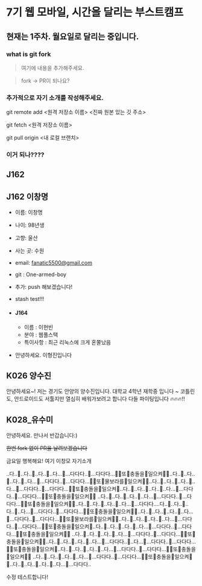 # 7기 웹 모바일, 시간을 달리는 부스트캠프

## 현재는 1주차. 월요일로 달리는 중입니다.

### what is git fork

> 여기에 내용을 추가해주세요.

> fork -> PR이 되나요?

### 추가적으로 자기 소개를 작성해주세요.



git remote add <원격 저장소 이름> <진짜 원본 있는 깃 주소>

git fetch <원격 저장소 이름> 

git pull origin <내 로컬 브랜치>

### 이거 되나????


## J162



## J162 이창명

- 이름: 이창명
- 나이: 98년생
- 고향: 울산
- 사는 곳: 수원
- email: fanatic5500@gmail.com
- git : One-armed-boy

- 추가: push 해보겠습니다!
- stash test!!!

- #### J164

  - 이름 : 이현빈
  - 분야 : 웹풀스택
  - 특이사항 : 최근 리눅스에 크게 혼쭐났음

- 안녕하세요. 이형진입니다

## K026  양수진

안녕하세요~! 저는 경기도 안양의 양수진입니다.
대학교 4학년 재학중 입니다 ~
코틀린도, 안드로이드도 서툴지만 열심히 배워가보려고 합니다
다들 파이팅입니다 🔥🔥🔥‼

## K028_유수미
안녕하세요.
만나서 반갑습니다:)

~~한번 fork 없이 PR을 날려보겠습니다~~

금요일 행복해요!
여기 이창모 자기소개


..다..🐬..다..🐬..다..🐬..다...🐬...다다다..🐬...다다다...🌊🌊또🌊충돌을🌊일으켜🌊🌊..다..🐬..다..🐬..다..🐬..다...🐬...다다다..🐬...다다다...🌊🌊또🌊물보라를🌊일으켜🌊🌊..다..🐬..다..🐬..다..🐬..다...🐬...다다다..🐬...다다다...🌊🌊또🌊충돌을🌊일으켜🌊..다..🐬..다..🐬..다..🐬..다...🐬...다다다..🐬...다다다...🌊🌊또🌊충돌을🌊일으켜🌊🌊 ..다..🐬..다..🐬..다..🐬..다...🐬...다다다..🐬...다다다...🌊🌊또🌊충돌을🌊일으켜🌊🌊..다..🐬..다..🐬..다..🐬..다...🐬...다다다....다..🐬..다..🐬..다..🐬..다...🐬...다다다..🐬...다다다...🌊🌊또🌊충돌을🌊일으켜🌊🌊..다..🐬..다..🐬..다..🐬..다...🐬...다다다..🐬...다다다...🌊🌊또🌊물보라를🌊일으켜🌊🌊..다..🐬..다..🐬..다..🐬..다...🐬...다다다..🐬...다다다...🌊🌊또🌊충돌을🌊일으켜🌊..다..🐬..다..🐬..다..🐬..다...🐬...다다다..🐬...다다다...🌊🌊또🌊충돌을🌊일으켜🌊🌊 ..다..🐬..다..🐬..다..🐬..다...🐬...다다다..🐬...다다다...🌊🌊또🌊충돌을🌊일으켜🌊🌊..다..🐬..다..🐬..다..🐬..다...🐬...다다다..🐬..다...🐬...다다다..🐬...다다다...🌊🌊또🌊충돌을🌊일으켜🌊..다..🐬..다..🐬..다..🐬..다...🐬...다다다..🐬...다다다...🌊🌊또🌊충돌을🌊일으켜🌊🌊 ..다..🐬..다..🐬..다..🐬..다...🐬...다다다..🐬...다다다...🌊🌊또🌊충돌을🌊일으켜🌊🌊..다..🐬..다..🐬..다..🐬..다...🐬...다다다..



수정 테스트합니다!

